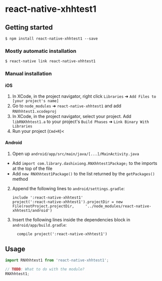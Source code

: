 
# react-native-xhhtest1

## Getting started

`$ npm install react-native-xhhtest1 --save`

### Mostly automatic installation

`$ react-native link react-native-xhhtest1`

### Manual installation


#### iOS

1. In XCode, in the project navigator, right click `Libraries` ➜ `Add Files to [your project's name]`
2. Go to `node_modules` ➜ `react-native-xhhtest1` and add `RNXhhtest1.xcodeproj`
3. In XCode, in the project navigator, select your project. Add `libRNXhhtest1.a` to your project's `Build Phases` ➜ `Link Binary With Libraries`
4. Run your project (`Cmd+R`)<

#### Android

1. Open up `android/app/src/main/java/[...]/MainActivity.java`
  - Add `import com.library.dashixiong.RNXhhtest1Package;` to the imports at the top of the file
  - Add `new RNXhhtest1Package()` to the list returned by the `getPackages()` method
2. Append the following lines to `android/settings.gradle`:
  	```
  	include ':react-native-xhhtest1'
  	project(':react-native-xhhtest1').projectDir = new File(rootProject.projectDir, 	'../node_modules/react-native-xhhtest1/android')
  	```
3. Insert the following lines inside the dependencies block in `android/app/build.gradle`:
  	```
      compile project(':react-native-xhhtest1')
  	```


## Usage
```javascript
import RNXhhtest1 from 'react-native-xhhtest1';

// TODO: What to do with the module?
RNXhhtest1;
```
  